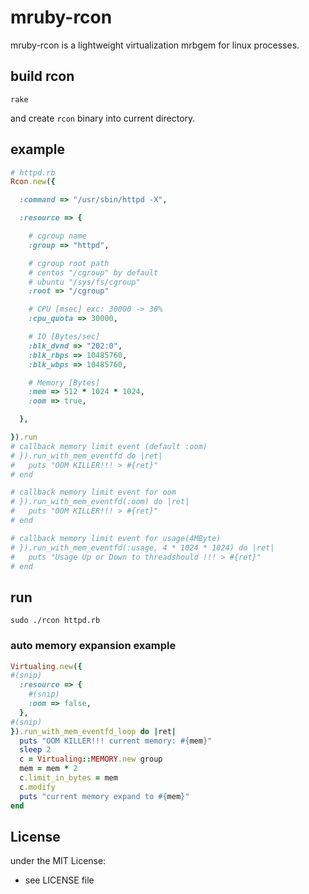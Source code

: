 # mruby-rcon

mruby-rcon is a lightweight virtualization mrbgem for linux processes.

## build rcon
```
rake
```

and create `rcon` binary into current directory.

## example
```ruby
# httpd.rb
Rcon.new({

  :command => "/usr/sbin/httpd -X",

  :resource => {

    # cgroup name
    :group => "httpd",

    # cgroup root path
    # centos "/cgroup" by default
    # ubuntu "/sys/fs/cgroup"
    :root => "/cgroup"

    # CPU [msec] exc: 30000 -> 30%
    :cpu_quota => 30000,

    # IO [Bytes/sec]
    :blk_dvnd => "202:0",
    :blk_rbps => 10485760,
    :blk_wbps => 10485760,

    # Memory [Bytes]
    :mem => 512 * 1024 * 1024,
    :oom => true,

  },

}).run
# callback memory limit event (default :oom)
# }).run_with_mem_eventfd do |ret|
#   puts "OOM KILLER!!! > #{ret}"
# end

# callback memory limit event for oom
# }).run_with_mem_eventfd(:oom) do |ret|
#   puts "OOM KILLER!!! > #{ret}"
# end

# callback memory limit event for usage(4MByte)
# }).run_with_mem_eventfd(:usage, 4 * 1024 * 1024) do |ret|
#   puts "Usage Up or Down to threadshould !!! > #{ret}"
# end

```

## run
```
sudo ./rcon httpd.rb
```

### auto memory expansion example
```ruby
Virtualing.new({
#(snip)
  :resource => {
    #(snip)
    :oom => false,
  },
#(snip)
}).run_with_mem_eventfd_loop do |ret|
  puts "OOM KILLER!!! current memory: #{mem}"
  sleep 2
  c = Virtualing::MEMORY.new group
  mem = mem * 2
  c.limit_in_bytes = mem
  c.modify
  puts "current memory expand to #{mem}"
end
```

## License
under the MIT License:
- see LICENSE file

